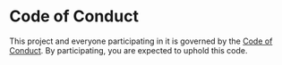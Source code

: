 # Code of Conduct

This project and everyone participating in it is governed by the [Code of Conduct][website_code_of_conduct].
By participating, you are expected to uphold this code.

[website_code_of_conduct]: https://github.com/dominicparga/contributing/blob/master/CODE_OF_CONDUCT.md
